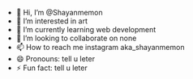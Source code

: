 - 👋 Hi, I’m @Shayanmemon
- 👀 I’m interested in art
- 🌱 I’m currently learning web development
- 💞️ I’m looking to collaborate on none
- 📫 How to reach me instagram aka_shayanmemon
- 😄 Pronouns: tell u leter
- ⚡ Fun fact: tell u leter

<!---
Shayanmemon/Shayanmemon is a ✨ special ✨ repository because its `README.md` (this file) appears on your GitHub profile.
You can click the Preview link to take a look at your changes.
--->
